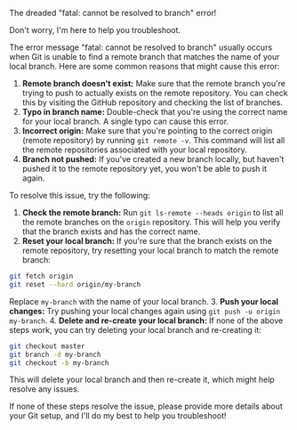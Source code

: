 The dreaded "fatal: cannot be resolved to branch" error!

Don't worry, I'm here to help you troubleshoot.

The error message "fatal: cannot be resolved to branch" usually occurs when Git is unable to find a remote branch that matches the name of your local branch. Here are some common reasons that might cause this error:

1. **Remote branch doesn't exist:** Make sure that the remote branch you're trying to push to actually exists on the remote repository. You can check this by visiting the GitHub repository and checking the list of branches.
2. **Typo in branch name:** Double-check that you're using the correct name for your local branch. A single typo can cause this error.
3. **Incorrect origin:** Make sure that you're pointing to the correct origin (remote repository) by running `git remote -v`. This command will list all the remote repositories associated with your local repository.
4. **Branch not pushed:** If you've created a new branch locally, but haven't pushed it to the remote repository yet, you won't be able to push it again.

To resolve this issue, try the following:

1. **Check the remote branch:** Run `git ls-remote --heads origin` to list all the remote branches on the `origin` repository. This will help you verify that the branch exists and has the correct name.
2. **Reset your local branch:** If you're sure that the branch exists on the remote repository, try resetting your local branch to match the remote branch:
```bash
git fetch origin
git reset --hard origin/my-branch
```
Replace `my-branch` with the name of your local branch.
3. **Push your local changes:** Try pushing your local changes again using `git push -u origin my-branch`.
4. **Delete and re-create your local branch:** If none of the above steps work, you can try deleting your local branch and re-creating it:
```bash
git checkout master
git branch -d my-branch
git checkout -b my-branch
```
This will delete your local branch and then re-create it, which might help resolve any issues.

If none of these steps resolve the issue, please provide more details about your Git setup, and I'll do my best to help you troubleshoot!
